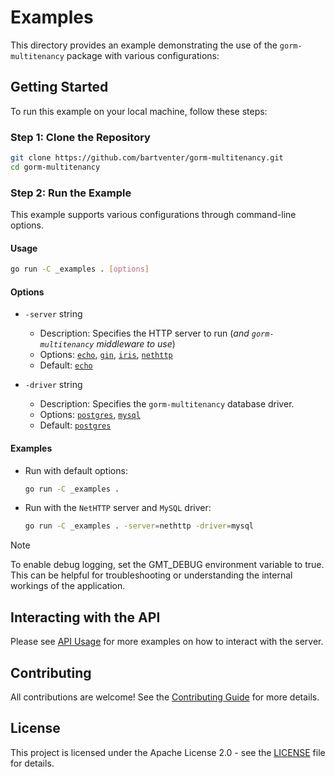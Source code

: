 # Examples

This directory provides an example demonstrating the use of the `gorm-multitenancy` package with various configurations:

## Getting Started

To run this example on your local machine, follow these steps:

### Step 1: Clone the Repository

```bash
git clone https://github.com/bartventer/gorm-multitenancy.git
cd gorm-multitenancy
```

### Step 2: Run the Example

This example supports various configurations through command-line options.

#### Usage

```bash
go run -C _examples . [options]
```

#### Options

-   `-server` string

    -   Description: Specifies the HTTP server to run (_and `gorm-multitenancy` middleware to use_)
    -   Options: [`echo`](../middleware/echo/README.md), [`gin`](../middleware/gin/README.md), [`iris`](../middleware/iris/README.md), [`nethttp`](../middleware/nethttp/README.md)
    -   Default: [`echo`](../middleware/echo/README.md)

-   `-driver` string
    -   Description: Specifies the `gorm-multitenancy` database driver.
    -   Options: [`postgres`](../postgres/README.md), [`mysql`](../mysql/README.md)
    -   Default: [`postgres`](../postgres/README.md)

#### Examples

-   Run with default options:

    ```bash
    go run -C _examples .
    ```

-   Run with the `NetHTTP` server and `MySQL` driver:

    ```bash
    go run -C _examples . -server=nethttp -driver=mysql
    ```

> [!NOTE]
> To enable debug logging, set the GMT_DEBUG environment variable to true. This can be helpful for troubleshooting or understanding the internal workings of the application.

## Interacting with the API

Please see [API Usage](USAGE.md) for more examples on how to interact with the server.

## Contributing

All contributions are welcome! See the [Contributing Guide](../CONTRIBUTING.md) for more details.

## License

This project is licensed under the Apache License 2.0 - see the [LICENSE](../LICENSE) file for details.